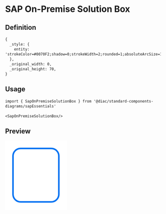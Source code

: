 # SAP On-Premise Solution Box

## Definition

```
{
  _style: { 
    entity: 'strokeColor=#0070F2;shadow=0;strokeWidth=2;rounded=1;absoluteArcSize=1;arcSize=20;',
  },
  _original_width: 0,
  _original_height: 70,
}
```

## Usage

```
import { SapOnPremiseSolutionBox } from '@diac/standard-components-diagrams/sapEssentials'

<SapOnPremiseSolutionBox/>
```

## Preview

<img src="./sap-on-premise-solution-box.png" width="200"/>
